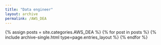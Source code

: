 ```yaml
---
title: "Data engineer"
layout: archive
permalink: /AWS_DEA
---
```



{% assign posts = site.categories.AWS_DEA %}
{% for post in posts %} {% include archive-single.html type=page.entries_layout %} {% endfor %}